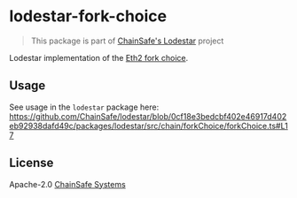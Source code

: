 # lodestar-fork-choice

> This package is part of [ChainSafe's Lodestar](https://lodestar.chainsafe.io) project

Lodestar implementation of the [Eth2 fork choice](https://github.com/ethereum/eth2.0-specs/blob/dev/specs/phase0/fork-choice.md).

## Usage

See usage in the `lodestar` package here:
https://github.com/ChainSafe/lodestar/blob/0cf18e3bedcbf402e46917d402eb92938dafd49c/packages/lodestar/src/chain/forkChoice/forkChoice.ts#L17

## License

Apache-2.0 [ChainSafe Systems](https://chainsafe.io)
